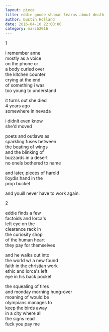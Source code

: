 ```yaml
---
layout: piece
title: eddie goode-shaman learns about death
author: Dustin Holland
date: 2016-04-10 22:00:00
category: march2016
---
```

1

i remember anne<br>
mostly as a voice<br>
on the phone or <br>
a body curled over<br>
the kitchen counter<br>
crying at the end<br>
of something i was<br>
too young to understand

it turns out she died<br>
4 years ago<br>
somewhere in nevada

i didnít even know <br>
she'd moved

poets and outlaws as <br>
sparkling fuses between<br>
the beating of wings<br>
and the blinking of<br>
buzzards in a desert<br>
no oneís bothered to name

and later, pieces of harold<br>
lloydís hand in the<br>
prop bucket

and youíll never have to work again.

2

eddie finds a few <br>
factoids and lorca's <br>
left eye on the<br>
clearance rack in<br>
the curiosity shop<br>
of the human heart<br>
they pay for themselves

and he walks out into<br>
the world w/ a new found<br>
faith in the christian work <br>
ethic and lorca's left <br>
eye in his back pocket

the squealing of tires<br>
and monday morning hung-over<br>
moaning of would be<br>
olympians manages to<br>
keep the birds away<br>
in a city where all<br>
the signs read<br>
fuck you        pay me